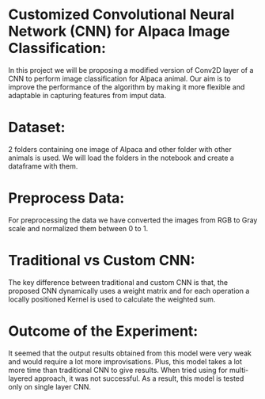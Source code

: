 # Customized Convolutional Neural Network (CNN) for Alpaca Image Classification:
In this project we will be proposing a modified version of Conv2D layer of a CNN to perform image classification for Alpaca animal. Our aim is to improve the performance of the algorithm by making it more flexible and adaptable in capturing features from imput data.



# Dataset:
2 folders containing one image of Alpaca and other folder with other animals is used. We will load the folders in the notebook and create a dataframe with them. 

# Preprocess Data:
For preprocessing the data we have converted the images from RGB to Gray scale and normalized them between 0 to 1. 

# Traditional vs Custom CNN:
The key difference between traditional and custom CNN is that, the proposed CNN dynamically uses a weight matrix and for each operation a locally positioned Kernel is used to calculate the weighted sum. 

# Outcome of the Experiment:
It seemed that the output results obtained from this model were very weak and would require a lot more improvisations. Plus, this model takes a lot more time than traditional CNN to give results. When tried using for multi-layered approach, it was not successful. As a result, this model is tested only on single layer CNN.
